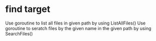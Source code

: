 # find target
Use goroutine to list all files in given path by using ListAllFiles()
Use goroutine to seratch files by the given name in the given path by using SearchFiles()
